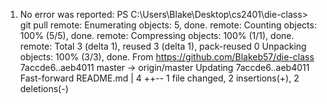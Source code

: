 1. No error was reported:   PS C:\Users\Blake\Desktop\cs2401\die-class> git pull
remote: Enumerating objects: 5, done.
remote: Counting objects: 100% (5/5), done.
remote: Compressing objects: 100% (1/1), done.
remote: Total 3 (delta 1), reused 3 (delta 1), pack-reused 0
Unpacking objects: 100% (3/3), done.
From https://github.com/Blakeb57/die-class
   7accde6..aeb4011  master     -> origin/master
Updating 7accde6..aeb4011
Fast-forward
 README.md | 4 ++--
 1 file changed, 2 insertions(+), 2 deletions(-)

 
